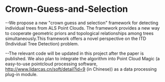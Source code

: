 # Crown-Guess-and-Selection
--We propose a new "crown guess and selection" framework for detecting individual trees from ALS Point Clouds. The framework provides a new way to cooperate geometric priors and topological relationships among trees simultaneously.This framework offers a novel perspective on the ITD (Individual Tree Detection) problem.

--The relevant code will be updated in this project after the paper is published. We also plan to integrate the algorithm into Point Cloud Magic (a easy-to-use pointcloud
processing software, http://www.lidarcas.cn/soft/detail?id=9 (in Chinese)) as a data processing plug-in module.
